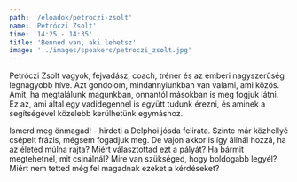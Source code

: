 ```yaml
---
path: '/eloadok/petroczi-zsolt'
name: 'Petróczi Zsolt'
time: '14:25 - 14:35'
title: 'Benned van, aki lehetsz'
image: '../images/speakers/petroczi_zsolt.jpg'
---
```


Petróczi Zsolt vagyok, fejvadász, coach, tréner és az emberi nagyszerűség legnagyobb híve. Azt gondolom, mindannyiunkban van valami, ami közös. Amit, ha megtalálunk magunkban, onnantól másokban is meg fogjuk látni. Ez az, ami által egy vadidegennel is együtt tudunk érezni, és aminek a segítségével közelebb kerülhetünk egymáshoz.

<!-- end -->

Ismerd meg önmagad! - hirdeti a Delphoi jósda felirata. Szinte már közhellyé csépelt frázis, mégsem fogadjuk meg. De vajon akkor is így állnál hozzá, ha az életed múlna rajta?
Miért választottad ezt a pályát? Ha bármit megtehetnél, mit csinálnál? Mire van szükséged, hogy boldogabb legyél? Miért nem tetted még fel magadnak ezeket a kérdéseket?

